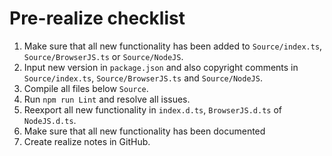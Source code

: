 # Pre-realize checklist

1. Make sure that all new functionality has been added to `Source/index.ts`, `Source/BrowserJS.ts` or `Source/NodeJS`.
2. Input new version in `package.json` and also copyright comments in `Source/index.ts`, `Source/BrowserJS.ts` and `Source/NodeJS`.
3. Compile all files below `Source`.
4. Run `npm run Lint` and resolve all issues.
5. Reexport all new functionality in `index.d.ts`, `BrowserJS.d.ts` of `NodeJS.d.ts`.
6. Make sure that all new functionality has been documented
7. Create realize notes in GitHub.
